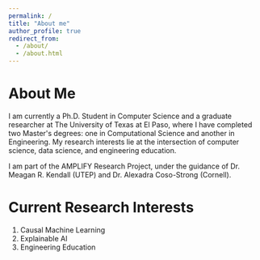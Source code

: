 ```yaml
---
permalink: /
title: "About me"
author_profile: true
redirect_from: 
  - /about/
  - /about.html
---
```


About Me
======
I am currently a Ph.D. Student in Computer Science and a graduate researcher at The University of Texas at El Paso, where I have completed two Master's degrees: one in Computational Science and another in Engineering. My research interests lie at the intersection of computer science, data science, and engineering education. 

I am part of the AMPLIFY Research Project, under the guidance of  Dr.  Meagan R. Kendall (UTEP) and Dr.  Alexadra Coso-Strong (Cornell). 

Current Research Interests
======
1. Causal Machine Learning
2. Explainable AI
3. Engineering Education 
   

